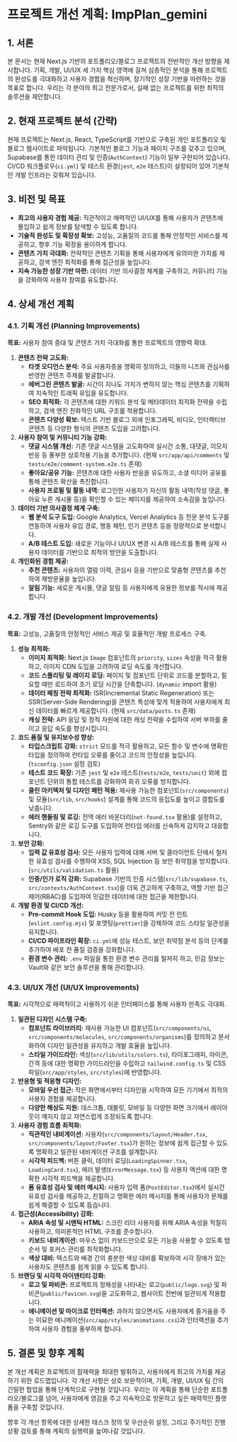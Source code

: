 # 프로젝트 개선 계획: ImpPlan_gemini

## 1. 서론

본 문서는 현재 Next.js 기반의 포트폴리오/블로그 프로젝트의 전반적인 개선 방향을 제시합니다. 기획, 개발, UI/UX 세 가지 핵심 영역에 걸쳐 심층적인 분석을 통해 프로젝트의 완성도를 극대화하고 사용자 경험을 혁신하며, 장기적인 성장 기반을 마련하는 것을 목표로 합니다. 우리는 각 분야의 최고 전문가로서, 실패 없는 프로젝트를 위한 최적의 솔루션을 제안합니다.

## 2. 현재 프로젝트 분석 (간략)

현재 프로젝트는 Next.js, React, TypeScript를 기반으로 구축된 개인 포트폴리오 및 블로그 웹사이트로 파악됩니다. 기본적인 블로그 기능과 페이지 구조를 갖추고 있으며, Supabase를 통한 데이터 관리 및 인증(`AuthContext`) 기능이 일부 구현되어 있습니다. CI/CD 워크플로우(`ci.yml`) 및 테스트 환경(`jest`, `e2e` 테스트)이 설정되어 있어 기본적인 개발 인프라는 갖춰져 있습니다.

## 3. 비전 및 목표

*   **최고의 사용자 경험 제공:** 직관적이고 매력적인 UI/UX를 통해 사용자가 콘텐츠에 몰입하고 쉽게 정보를 탐색할 수 있도록 합니다.
*   **기술적 완성도 및 확장성 확보:** 고성능, 고품질의 코드를 통해 안정적인 서비스를 제공하고, 향후 기능 확장을 용이하게 합니다.
*   **콘텐츠 가치 극대화:** 전략적인 콘텐츠 기획을 통해 사용자에게 유의미한 가치를 제공하고, 검색 엔진 최적화를 통해 접근성을 높입니다.
*   **지속 가능한 성장 기반 마련:** 데이터 기반 의사결정 체계를 구축하고, 커뮤니티 기능을 강화하여 사용자 참여를 유도합니다.

## 4. 상세 개선 계획

### 4.1. 기획 개선 (Planning Improvements)

**목표:** 사용자 참여 증대 및 콘텐츠 가치 극대화를 통한 프로젝트의 영향력 확대.

1.  **콘텐츠 전략 고도화:**
    *   **타겟 오디언스 분석:** 주요 사용자층을 명확히 정의하고, 이들의 니즈와 관심사를 반영한 콘텐츠 주제를 발굴합니다.
    *   **에버그린 콘텐츠 발굴:** 시간이 지나도 가치가 변하지 않는 핵심 콘텐츠를 기획하여 지속적인 트래픽 유입을 유도합니다.
    *   **SEO 최적화:** 각 콘텐츠에 대한 키워드 분석 및 메타데이터 최적화 전략을 수립하고, 검색 엔진 친화적인 URL 구조를 적용합니다.
    *   **콘텐츠 다양성 확보:** 텍스트 기반 블로그 외에 인포그래픽, 비디오, 인터랙티브 콘텐츠 등 다양한 형식의 콘텐츠 도입을 고려합니다.
2.  **사용자 참여 및 커뮤니티 기능 강화:**
    *   **댓글 시스템 개선:** 기존 댓글 시스템을 고도화하여 실시간 소통, 대댓글, 이모지 반응 등 풍부한 상호작용 기능을 추가합니다. (현재 `src/app/api/comments` 및 `tests/e2e/comment-system.e2e.ts` 존재)
    *   **좋아요/공유 기능:** 콘텐츠에 대한 사용자 반응을 유도하고, 소셜 미디어 공유를 통해 콘텐츠 확산을 촉진합니다.
    *   **사용자 프로필 및 활동 내역:** 로그인한 사용자가 자신의 활동 내역(작성 댓글, 좋아요 누른 게시물 등)을 확인할 수 있는 페이지를 제공하여 소속감을 높입니다.
3.  **데이터 기반 의사결정 체계 구축:**
    *   **웹 분석 도구 도입:** Google Analytics, Vercel Analytics 등 전문 분석 도구를 연동하여 사용자 유입 경로, 행동 패턴, 인기 콘텐츠 등을 정량적으로 분석합니다.
    *   **A/B 테스트 도입:** 새로운 기능이나 UI/UX 변경 시 A/B 테스트를 통해 실제 사용자 데이터를 기반으로 최적의 방안을 도출합니다.
4.  **개인화된 경험 제공:**
    *   **추천 콘텐츠:** 사용자의 열람 이력, 관심사 등을 기반으로 맞춤형 콘텐츠를 추천하여 재방문율을 높입니다.
    *   **알림 기능:** 새로운 게시물, 댓글 알림 등 사용자에게 유용한 정보를 적시에 제공합니다.

### 4.2. 개발 개선 (Development Improvements)

**목표:** 고성능, 고품질의 안정적인 서비스 제공 및 효율적인 개발 프로세스 구축.

1.  **성능 최적화:**
    *   **이미지 최적화:** Next.js `Image` 컴포넌트의 `priority`, `sizes` 속성을 적극 활용하고, 이미지 CDN 도입을 고려하여 로딩 속도를 개선합니다.
    *   **코드 스플리팅 및 레이지 로딩:** 페이지 및 컴포넌트 단위로 코드를 분할하고, 필요할 때만 로드하여 초기 로딩 시간을 단축합니다. (`dynamic` import 활용)
    *   **데이터 페칭 전략 최적화:** ISR(Incremental Static Regeneration) 또는 SSR(Server-Side Rendering)을 콘텐츠 특성에 맞게 적용하여 사용자에게 최신 데이터를 빠르게 제공합니다. (현재 `src/data/posts.ts` 존재)
    *   **캐싱 전략:** API 응답 및 정적 자원에 대한 캐싱 전략을 수립하여 서버 부하를 줄이고 응답 속도를 향상시킵니다.
2.  **코드 품질 및 유지보수성 향상:**
    *   **타입스크립트 강화:** `strict` 모드를 적극 활용하고, 모든 함수 및 변수에 명확한 타입을 정의하여 런타임 오류를 줄이고 코드의 안정성을 높입니다. (`tsconfig.json` 설정 검토)
    *   **테스트 코드 확장:** 기존 `jest` 및 `e2e` 테스트(`tests/e2e`, `tests/unit`) 외에 컴포넌트 단위의 통합 테스트를 강화하여 회귀 오류를 방지합니다.
    *   **클린 아키텍처 및 디자인 패턴 적용:** 재사용 가능한 컴포넌트(`src/components`) 및 모듈(`src/lib`, `src/hooks`) 설계를 통해 코드의 응집도를 높이고 결합도를 낮춥니다.
    *   **에러 핸들링 및 로깅:** 전역 에러 바운더리(`not-found.tsx` 활용)를 설정하고, Sentry와 같은 로깅 도구를 도입하여 런타임 에러를 신속하게 감지하고 대응합니다.
3.  **보안 강화:**
    *   **입력 값 유효성 검사:** 모든 사용자 입력에 대해 서버 및 클라이언트 단에서 철저한 유효성 검사를 수행하여 XSS, SQL Injection 등 보안 취약점을 방지합니다. (`src/utils/validation.ts` 활용)
    *   **인증/인가 로직 강화:** Supabase 기반의 인증 시스템(`src/lib/supabase.ts`, `src/contexts/AuthContext.tsx`)을 더욱 견고하게 구축하고, 역할 기반 접근 제어(RBAC)를 도입하여 민감한 데이터에 대한 접근을 제한합니다.
4.  **개발 환경 및 CI/CD 개선:**
    *   **Pre-commit Hook 도입:** Husky 등을 활용하여 커밋 전 린트(`eslint.config.mjs`) 및 포맷팅(`prettier`)을 강제하여 코드 스타일 일관성을 유지합니다.
    *   **CI/CD 파이프라인 확장:** `ci.yml`에 성능 테스트, 보안 취약점 분석 등의 단계를 추가하여 배포 전 품질 검증을 강화합니다.
    *   **환경 변수 관리:** `.env` 파일을 통한 환경 변수 관리를 철저히 하고, 민감 정보는 Vault와 같은 보안 솔루션을 통해 관리합니다.

### 4.3. UI/UX 개선 (UI/UX Improvements)

**목표:** 시각적으로 매력적이고 사용하기 쉬운 인터페이스를 통해 사용자 만족도 극대화.

1.  **일관된 디자인 시스템 구축:**
    *   **컴포넌트 라이브러리:** 재사용 가능한 UI 컴포넌트(`src/components/ui`, `src/components/molecules`, `src/components/organisms`)를 정의하고 문서화하여 디자인 일관성을 유지하고 개발 효율을 높입니다.
    *   **스타일 가이드라인:** 색상(`src/lib/utils/colors.ts`), 타이포그래피, 아이콘, 간격 등에 대한 명확한 가이드라인을 수립하고 `tailwind.config.ts` 및 CSS 파일(`src/app/styles`, `src/styles`)에 반영합니다.
2.  **반응형 및 적응형 디자인:**
    *   **모바일 우선 접근:** 작은 화면에서부터 디자인을 시작하여 모든 기기에서 최적의 사용자 경험을 제공합니다.
    *   **다양한 해상도 지원:** 데스크톱, 태블릿, 모바일 등 다양한 화면 크기에서 레이아웃이 깨지지 않고 자연스럽게 조정되도록 합니다.
3.  **사용자 경험 흐름 최적화:**
    *   **직관적인 내비게이션:** 사용자(`src/components/layout/Header.tsx`, `src/components/layout/Footer.tsx`)가 원하는 정보에 쉽게 접근할 수 있도록 명확하고 일관된 내비게이션 구조를 설계합니다.
    *   **시각적 피드백:** 버튼 클릭, 데이터 로딩(`LoadingSpinner.tsx`, `LoadingCard.tsx`), 에러 발생(`ErrorMessage.tsx`) 등 사용자 액션에 대한 명확한 시각적 피드백을 제공합니다.
    *   **폼 유효성 검사 및 에러 메시지:** 사용자 입력 폼(`PostEditor.tsx`)에서 실시간 유효성 검사를 제공하고, 친절하고 명확한 에러 메시지를 통해 사용자가 문제를 쉽게 해결할 수 있도록 돕습니다.
4.  **접근성(Accessibility) 강화:**
    *   **ARIA 속성 및 시맨틱 HTML:** 스크린 리더 사용자를 위해 ARIA 속성을 적절히 사용하고, 의미론적인 HTML 구조를 준수합니다.
    *   **키보드 내비게이션:** 마우스 없이 키보드만으로 모든 기능을 사용할 수 있도록 탭 순서 및 포커스 관리를 최적화합니다.
    *   **색상 대비:** 텍스트와 배경 간의 충분한 색상 대비를 확보하여 시각 장애가 있는 사용자도 콘텐츠를 쉽게 읽을 수 있도록 합니다.
5.  **브랜딩 및 시각적 아이덴티티 강화:**
    *   **로고 및 파비콘:** 프로젝트의 정체성을 나타내는 로고(`public/logo.svg`) 및 파비콘(`public/favicon.svg`)을 고도화하고, 웹사이트 전반에 일관되게 적용합니다.
    *   **애니메이션 및 마이크로 인터랙션:** 과하지 않으면서도 사용자에게 즐거움을 주는 미묘한 애니메이션(`src/app/styles/animations.css`)과 인터랙션을 추가하여 사용자 경험을 풍부하게 합니다.

## 5. 결론 및 향후 계획

본 개선 계획은 프로젝트의 잠재력을 최대한 발휘하고, 사용자에게 최고의 가치를 제공하기 위한 로드맵입니다. 각 개선 사항은 상호 보완적이며, 기획, 개발, UI/UX 팀 간의 긴밀한 협업을 통해 단계적으로 구현될 것입니다. 우리는 이 계획을 통해 단순한 포트폴리오/블로그를 넘어, 사용자에게 영감을 주고 지속적으로 방문하고 싶은 매력적인 플랫폼을 구축할 것입니다.

향후 각 개선 항목에 대한 상세한 태스크 정의 및 우선순위 설정, 그리고 주기적인 진행 상황 검토를 통해 계획의 실행력을 높여나갈 것입니다.